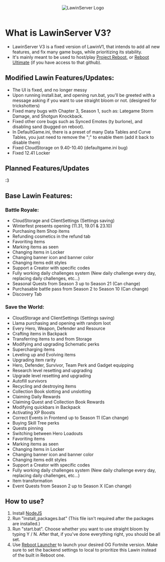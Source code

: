 <div align=center>
  <img src="https://camo.githubusercontent.com/7f2211d5979b1879cc48dd53e7088f4005d50ba1e21d9ccac056a5456ed7df47/68747470733a2f2f692e6962622e636f2f42636a3356586d2f363837343734373037333361326632663633363436653265363436393733363336663732363436313730373032653633366636643266363137343734363136333638366436353665373437333266333933323337333733333339333933303331333533342e706e67" alt="LawinServer Logo">
</div>
<br>

# What is LawinServer V3?
- LawinServer V3 is a fixed version of LawinV1, that intends to add all new features, and fix many game bugs, while prioritizing its stability.
- It's mainly meant to be used to host/play [Project Reboot](https://github.com/Milxnor/Project-Reboot-3.0), or [Reboot Ultimate](https://github.com/Ralzify/Reboot-Ultimate) (if you have access to that github).

## Modified Lawin Features/Updates:
- The UI is fixed, and no longer messy
- Upon running install.bat, and opening run.bat, you'll be greeted with a message asking if you want to use straight bloom or not. (designed for trickshotters)
- Fixed many bugs with Chapter 3, Season 1, such as: Lategame Storm Damage, and Shotgun Knockback.
- Fixed other core bugs such as Synced Emotes (ty burlone), and disabling sand (bugged on reboot).
- In DefaultGame.ini, there is a preset of many Data Tables and Curve Tables, you just need to remove the ";" to enable them (add it back to disable them)
- Fixed CloudStorage on 9.40-10.40 (defaultgame.ini bug)
- Fixed 12.41 Locker

## Planned Features/Updates
:3

## Base Lawin Features:

### Battle Royale:
- CloudStorage and ClientSettings (Settings saving)
- Winterfest presents opening (11.31, 19.01 & 23.10)
- Purchasing Item Shop items
- Refunding cosmetics in the refund tab
- Favoriting items
- Marking items as seen
- Changing items in Locker
- Changing banner icon and banner color
- Changing items edit styles
- Support a Creator with specific codes
- Fully working daily challenges system (New daily challenge every day, replacing daily challenges, etc...)
- Seasonal Quests from Season 3 up to Season 21 (Can change)
- Purchasable battle pass from Season 2 to Season 10 (Can change)
- Discovery Tab

### Save the World:
- CloudStorage and ClientSettings (Settings saving)
- Llama purchasing and opening with random loot
- Every Hero, Weapon, Defender and Resource
- Crafting items in Backpack
- Transferring items to and from Storage
- Modifying and upgrading Schematic perks
- Supercharging items
- Leveling up and Evolving items
- Upgrading item rarity
- Hero, Defender, Survivor, Team Perk and Gadget equipping
- Research level resetting and upgrading
- Upgrade level resetting and upgrading
- Autofill survivors
- Recycling and destroying items
- Collection Book slotting and unslotting
- Claiming Daily Rewards
- Claiming Quest and Collection Book Rewards
- Modifying quickbars in Backpack
- Activating XP Boosts
- Correct Events in Frontend up to Season 11 (Can change)
- Buying Skill Tree perks
- Quests pinning
- Switching between Hero Loadouts
- Favoriting items
- Marking items as seen
- Changing items in Locker
- Changing banner icon and banner color
- Changing items edit styles
- Support a Creator with specific codes
- Fully working daily challenges system (New daily challenge every day, replacing daily challenges, etc...)
- Item transformation
- Event Quests from Season 2 up to Season X (Can change)

## How to use?
1) Install [NodeJS](https://nodejs.org/en/)
2) Run "install_packages.bat" (This file isn't required after the packages are installed.)
3) Run "start.bat". Choose whether you want to use straight bloom by typing Y / N. After that, if you've done everything right, you should be all set.
4) Use [Reboot Launcher](https://github.com/Auties00/Reboot-Launcher/releases/latest) to launch your desired OG Fortnite version. Make sure to set the backend settings to local to prioritize this Lawin instead of the built in Reboot one.
